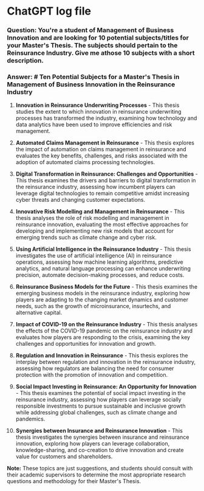 # ChatGPT log file
  
### Question: You're a student of Management of Business Innovation and are looking for 10 potential subjects/titles for your Master's Thesis. The subjects should pertain to the Reinsurance Industry. Give me athose 10 subjects with a short description.
### Answer: # Ten Potential Subjects for a Master's Thesis in Management of Business Innovation in the Reinsurance Industry

1. **Innovation in Reinsurance Underwriting Processes** - This thesis studies the extent to which innovation in reinsurance underwriting processes has transformed the industry, examining how technology and data analytics have been used to improve efficiencies and risk management.

2. **Automated Claims Management in Reinsurance** - This thesis explores the impact of automation on claims management in reinsurance and evaluates the key benefits, challenges, and risks associated with the adoption of automated claims processing technologies.

3. **Digital Transformation in Reinsurance: Challenges and Opportunities** - This thesis examines the drivers and barriers to digital transformation in the reinsurance industry, assessing how incumbent players can leverage digital technologies to remain competitive amidst increasing cyber threats and changing customer expectations.

4. **Innovative Risk Modelling and Management in Reinsurance** - This thesis analyses the role of risk modelling and management in reinsurance innovation, evaluating the most effective approaches for developing and implementing new risk models that account for emerging trends such as climate change and cyber risk.

5. **Using Artificial Intelligence in the Reinsurance Industry** - This thesis investigates the use of artificial intelligence (AI) in reinsurance operations, assessing how machine learning algorithms, predictive analytics, and natural language processing can enhance underwriting precision, automate decision-making processes, and reduce costs.

6. **Reinsurance Business Models for the Future** - This thesis examines the emerging business models in the reinsurance industry, exploring how players are adapting to the changing market dynamics and customer needs, such as the growth of microinsurance, insurtechs, and alternative capital.

7. **Impact of COVID-19 on the Reinsurance Industry** - This thesis analyses the effects of the COVID-19 pandemic on the reinsurance industry and evaluates how players are responding to the crisis, examining the key challenges and opportunities for innovation and growth.

8. **Regulation and Innovation in Reinsurance** - This thesis explores the interplay between regulation and innovation in the reinsurance industry, assessing how regulators are balancing the need for consumer protection with the promotion of innovation and competition.

9. **Social Impact Investing in Reinsurance: An Opportunity for Innovation** - This thesis examines the potential of social impact investing in the reinsurance industry, assessing how players can leverage socially responsible investments to pursue sustainable and inclusive growth while addressing global challenges, such as climate change and pandemics.

10. **Synergies between Insurance and Reinsurance Innovation** - This thesis investigates the synergies between insurance and reinsurance innovation, exploring how players can leverage collaboration, knowledge-sharing, and co-creation to drive innovation and create value for customers and shareholders.


**Note:** These topics are just suggestions, and students should consult with their academic supervisors to determine the most appropriate research questions and methodology for their Master's Thesis.